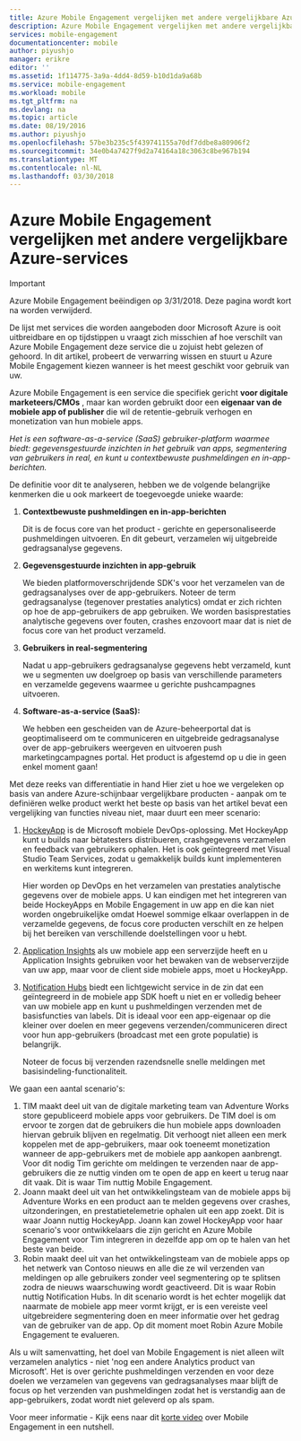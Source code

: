 ```yaml
---
title: Azure Mobile Engagement vergelijken met andere vergelijkbare Azure-services
description: Azure Mobile Engagement vergelijken met andere vergelijkbare Azure-services - HockeyApp, AppInsights, Notification Hubs
services: mobile-engagement
documentationcenter: mobile
author: piyushjo
manager: erikre
editor: ''
ms.assetid: 1f114775-3a9a-4dd4-8d59-b10d1da9a68b
ms.service: mobile-engagement
ms.workload: mobile
ms.tgt_pltfrm: na
ms.devlang: na
ms.topic: article
ms.date: 08/19/2016
ms.author: piyushjo
ms.openlocfilehash: 57be3b235c5f439741155a70df7ddbe8a80906f2
ms.sourcegitcommit: 34e0b4a7427f9d2a74164a18c3063c8be967b194
ms.translationtype: MT
ms.contentlocale: nl-NL
ms.lasthandoff: 03/30/2018
---
```

# <a name="comparing-azure-mobile-engagement-with-other-similar-azure-services"></a>Azure Mobile Engagement vergelijken met andere vergelijkbare Azure-services
> [!IMPORTANT]
> Azure Mobile Engagement beëindigen op 3/31/2018. Deze pagina wordt kort na worden verwijderd.
> 

De lijst met services die worden aangeboden door Microsoft Azure is ooit uitbreidbare en op tijdstippen u vraagt zich misschien af hoe verschilt van Azure Mobile Engagement deze service die u zojuist hebt gelezen of gehoord. In dit artikel, probeert de verwarring wissen en stuurt u Azure Mobile Engagement kiezen wanneer is het meest geschikt voor gebruik van uw. 

Azure Mobile Engagement is een service die specifiek gericht **voor digitale marketeers/CMOs** , maar kan worden gebruikt door een **eigenaar van de mobiele app of publisher** die wil de retentie-gebruik verhogen en monetization van hun mobiele apps. 

*Het is een software-as-a-service (SaaS) gebruiker-platform waarmee biedt: gegevensgestuurde inzichten in het gebruik van apps, segmentering van gebruikers in real, en kunt u contextbewuste pushmeldingen en in-app-berichten.* 

De definitie voor dit te analyseren, hebben we de volgende belangrijke kenmerken die u ook markeert de toegevoegde unieke waarde:

1. **Contextbewuste pushmeldingen en in-app-berichten**
   
   Dit is de focus core van het product - gerichte en gepersonaliseerde pushmeldingen uitvoeren. En dit gebeurt, verzamelen wij uitgebreide gedragsanalyse gegevens. 
2. **Gegevensgestuurde inzichten in app-gebruik**
   
   We bieden platformoverschrijdende SDK's voor het verzamelen van de gedragsanalyses over de app-gebruikers. Noteer de term gedragsanalyse (tegenover prestaties analytics) omdat er zich richten op hoe de app-gebruikers de app gebruiken. We worden basisprestaties analytische gegevens over fouten, crashes enzovoort maar dat is niet de focus core van het product verzameld. 
3. **Gebruikers in real-segmentering**
   
   Nadat u app-gebruikers gedragsanalyse gegevens hebt verzameld, kunt we u segmenten uw doelgroep op basis van verschillende parameters en verzamelde gegevens waarmee u gerichte pushcampagnes uitvoeren. 
4. **Software-as-a-service (SaaS):**
   
   We hebben een gescheiden van de Azure-beheerportal dat is geoptimaliseerd om te communiceren en uitgebreide gedragsanalyse over de app-gebruikers weergeven en uitvoeren push marketingcampagnes portal. Het product is afgestemd op u die in geen enkel moment gaan!   

Met deze reeks van differentiatie in hand Hier ziet u hoe we vergeleken op basis van andere Azure-schijnbaar vergelijkbare producten - aanpak om te definiëren welke product werkt het beste op basis van het artikel bevat een vergelijking van functies niveau niet, maar duurt een meer scenario:

1. [HockeyApp](https://azure.microsoft.com/services/hockeyapp/) is de Microsoft mobiele DevOps-oplossing. Met HockeyApp kunt u builds naar bètatesters distribueren, crashgegevens verzamelen en feedback van gebruikers ophalen. Het is ook geïntegreerd met Visual Studio Team Services, zodat u gemakkelijk builds kunt implementeren en werkitems kunt integreren. 
   
   Hier worden op DevOps en het verzamelen van prestaties analytische gegevens over de mobiele apps. U kan eindigen met het integreren van beide HockeyApps en Mobile Engagement in uw app en die kan niet worden ongebruikelijke omdat Hoewel sommige elkaar overlappen in de verzamelde gegevens, de focus core producten verschilt en ze helpen bij het bereiken van verschillende doelstellingen voor u hebt.  
2. [Application Insights](../application-insights/app-insights-overview.md) als uw mobiele app een serverzijde heeft en u Application Insights gebruiken voor het bewaken van de webserverzijde van uw app, maar voor de client side mobiele apps, moet u HockeyApp. 
3. [Notification Hubs](https://azure.microsoft.com/services/notification-hubs/) biedt een lichtgewicht service in de zin dat een geïntegreerd in de mobiele app SDK hoeft u niet en er volledig beheer van uw mobiele app en kunt u pushmeldingen verzenden met de basisfuncties van labels. Dit is ideaal voor een app-eigenaar op die kleiner over doelen en meer gegevens verzenden/communiceren direct voor hun app-gebruikers (broadcast met een grote populatie) is belangrijk. 
   
   Noteer de focus bij verzenden razendsnelle snelle meldingen met basisindeling-functionaliteit. 

We gaan een aantal scenario's:

1. TIM maakt deel uit van de digitale marketing team van Adventure Works store gepubliceerd mobiele apps voor gebruikers. De TIM doel is om ervoor te zorgen dat de gebruikers die hun mobiele apps downloaden hiervan gebruik blijven en regelmatig. Dit verhoogt niet alleen een merk koppelen met de app-gebruikers, maar ook toeneemt monetization wanneer de app-gebruikers met de mobiele app aankopen aanbrengt. Voor dit nodig Tim gerichte om meldingen te verzenden naar de app-gebruikers die ze nuttig vinden om te open de app en keert u terug naar dit vaak. Dit is waar Tim nuttig Mobile Engagement. 
2. Joann maakt deel uit van het ontwikkelingsteam van de mobiele apps bij Adventure Works en een product aan te melden gegevens over crashes, uitzonderingen, en prestatietelemetrie ophalen uit een app zoekt. Dit is waar Joann nuttig HockeyApp. Joann kan zowel HockeyApp voor haar scenario's voor ontwikkelaars die zijn gericht en Azure Mobile Engagement voor Tim integreren in dezelfde app om op te halen van het beste van beide. 
3. Robin maakt deel uit van het ontwikkelingsteam van de mobiele apps op het netwerk van Contoso nieuws en alle die ze wil verzenden van meldingen op alle gebruikers zonder veel segmentering op te splitsen zodra de nieuws waarschuwing wordt geactiveerd. Dit is waar Robin nuttig Notification Hubs. 
   In dit scenario wordt is het echter mogelijk dat naarmate de mobiele app meer vormt krijgt, er is een vereiste veel uitgebreidere segmentering doen en meer informatie over het gedrag van de gebruiker van de app. Op dit moment moet Robin Azure Mobile Engagement te evalueren. 

Als u wilt samenvatting, het doel van Mobile Engagement is niet alleen wilt verzamelen analytics - niet 'nog een andere Analytics product van Microsoft'. Het is over gerichte pushmeldingen verzenden en voor deze doelen we verzamelen van gegevens van gedragsanalyses maar blijft de focus op het verzenden van pushmeldingen zodat het is verstandig aan de app-gebruikers, zodat wordt niet geleverd op als spam. 

Voor meer informatie - Kijk eens naar dit [korte video](mobile-engagement-overview.md) over Mobile Engagement in een nutshell. 

